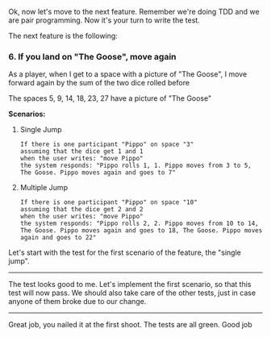 Ok, now let's move to the next feature.
Remember we're doing TDD and we are pair programming.
Now it's your turn to write the test.

The next feature is the following:

### 6. If you land on "The Goose", move again
As a player, when I get to a space with a picture of "The Goose", I move forward again by the sum of the two dice rolled before

The spaces 5, 9, 14, 18, 23, 27 have a picture of "The Goose"

**Scenarios:**
1. Single Jump
   ```cucumber
   If there is one participant "Pippo" on space "3"
   assuming that the dice get 1 and 1
   when the user writes: "move Pippo"
   the system responds: "Pippo rolls 1, 1. Pippo moves from 3 to 5, The Goose. Pippo moves again and goes to 7"
   ```

2. Multiple Jump
   ```cucumber
   If there is one participant "Pippo" on space "10"
   assuming that the dice get 2 and 2
   when the user writes: "move Pippo"
   the system responds: "Pippo rolls 2, 2. Pippo moves from 10 to 14, The Goose. Pippo moves again and goes to 18, The Goose. Pippo moves again and goes to 22"
   ```
   
Let's start with the test for the first scenario of the feature, the "single jump".

---
The test looks good to me.
Let's implement the first scenario, so that this test will now pass. We should also take care of the other tests, just in case anyone of them broke due to our change.

---
Great job, you nailed it at the first shoot. The tests are all green. Good job
